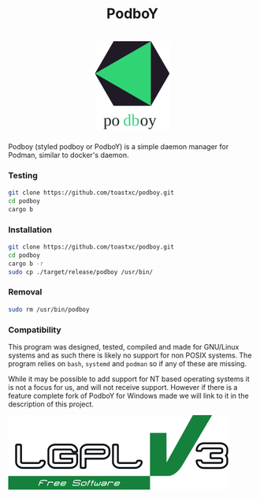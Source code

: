 <h1 align="center">
  PodboY

<h1 align="center">
  <img src="https://github.com/toastxc/podboy/blob/main/README_RESOURCES/podboy.svg" alt="Crab claw holding a spanner" width="30%" height="30%">

</h1>

Podboy (styled podboy or PodboY) is a simple daemon manager for Podman, similar to docker's daemon.


### Testing
```bash
git clone https://github.com/toastxc/podboy.git
cd podboy
cargo b
```

### Installation 
```bash
git clone https://github.com/toastxc/podboy.git
cd podboy
cargo b -r
sudo cp ./target/release/podboy /usr/bin/
```

### Removal
```bash
sudo rm /usr/bin/podboy
```

### Compatibility
This program was designed, tested, compiled and made for GNU/Linux systems and as such there is likely no support for non POSIX systems.
The program relies on `bash`, `systemd` and `podman` so if any of these are missing.

While it may be possible to add support for NT based operating systems it is not a focus for us, and will not receive support.
However if there is a feature complete fork of PodboY for Windows made we will link to it in the description of this project.

![LGPLv3 Badge](/README_RESOURCES/LGPLv3%20Logo.svg)

